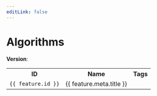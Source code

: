```yaml
---
editLink: false
---
```


<script setup lang="ts">
import { data as featureData } from "../features.data";
const features = featureData.data;
</script>

# Algorithms

**Version**: <Badge type="warning" text="latest" />

<table>
  <tr>
    <th>ID</th>
    <th>Name</th>
    <th>Tags</th>
  </tr>
  <tr v-for="feature in features">
    <td><code><a :href="`/features/latest/${feature.id}/`">{{ feature.id }}</a></code></td>
    <td>{{ feature.meta.title }}</td>
    <td>
      <Badge v-for="tag in feature.meta.tags ?? []" :text="tag" />
    </td>
  </tr>
</table>
